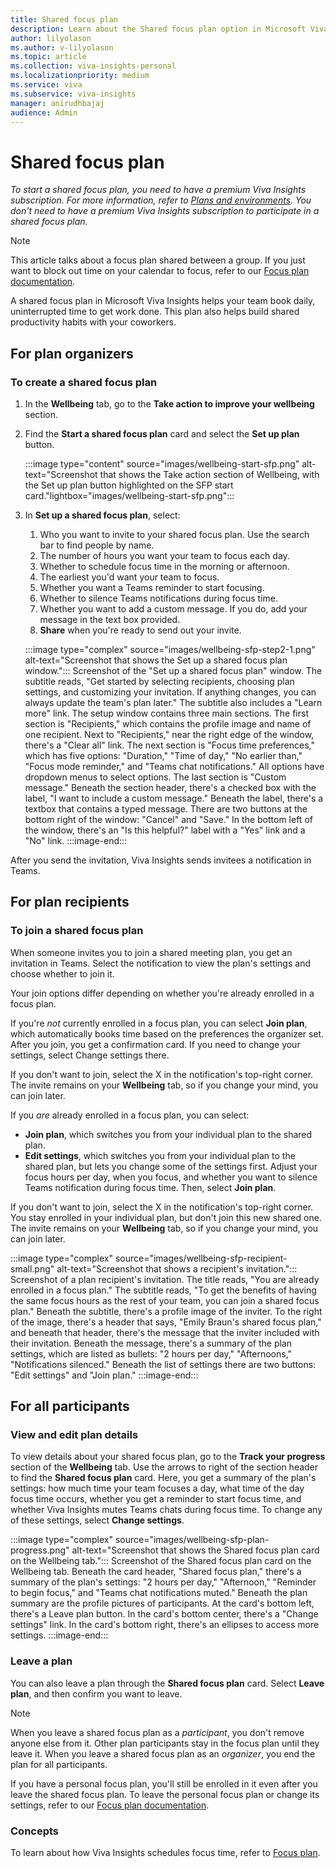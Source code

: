 ```yaml
---
title: Shared focus plan
description: Learn about the Shared focus plan option in Microsoft Viva Insights in Teams
author: lilyolason
ms.author: v-lilyolason
ms.topic: article
ms.collection: viva-insights-personal
ms.localizationpriority: medium 
ms.service: viva
ms.subservice: viva-insights
manager: anirudhbajaj
audience: Admin
---
```


# Shared focus plan

*To start a shared focus plan, you need to have a premium Viva Insights subscription. For more information, refer to [Plans and environments](../overview/plans-environments.md). You don't need to have a premium Viva Insights subscription to participate in a shared focus plan.*

>[!Note]
>This article talks about a focus plan shared between a group. If you just want to block out time on your calendar to focus, refer to our [Focus plan documentation](focus-plan.md).

A shared focus plan in Microsoft Viva Insights helps your team book daily, uninterrupted time to get work done. This plan also helps build shared productivity habits with your coworkers.

## For plan organizers

### To create a shared focus plan

1. In the **Wellbeing** tab, go to the **Take action to improve your wellbeing** section.
2. Find the **Start a shared focus plan** card and select the **Set up plan** button.

   :::image type="content" source="images/wellbeing-start-sfp.png" alt-text="Screenshot that shows the Take action section of Wellbeing, with the Set up plan button highlighted on the SFP start card."lightbox="images/wellbeing-start-sfp.png":::

3. In **Set up a shared focus plan**, select:
    1. Who you want to invite to your shared focus plan. Use the search bar to find people by name. 
    1. The number of hours you want your team to focus each day.
    1. Whether to schedule focus time in the morning or afternoon.
    1. The earliest you'd want your team to focus.
    1. Whether you want a Teams reminder to start focusing.
    1. Whether to silence Teams notifications during focus time.
    1. Whether you want to add a custom message. If you do, add your message in the text box provided. 
    1. **Share** when you're ready to send out your invite.

   :::image type="complex" source="images/wellbeing-sfp-step2-1.png" alt-text="Screenshot that shows the Set up a shared focus plan window.":::
    Screenshot of the "Set up a shared focus plan" window. The subtitle reads, "Get started by selecting recipients, choosing plan settings, and customizing your invitation. If anything changes, you can always update the team's plan later." The subtitle also includes a "Learn more" link. The setup window contains three main sections. The first section is "Recipients," which contains the profile image and name of one recipient. Next to "Recipients," near the right edge of the window, there's a "Clear all" link. The next section is "Focus time preferences," which has five options: "Duration," "Time of day," "No earlier than," "Focus mode reminder," and "Teams chat notifications." All options have dropdown menus to select options. The last section is "Custom message." Beneath the section header, there's a checked box with the label, "I want to include a custom message." Beneath the label, there's a textbox that contains a typed message. There are two buttons at the bottom right of the window: "Cancel" and "Save." In the bottom left of the window, there's an "Is this helpful?" label with a "Yes" link and a "No" link.
   :::image-end:::

After you send the invitation, Viva Insights sends invitees a notification in Teams.

## For plan recipients

### To join a shared focus plan

When someone invites you to join a shared meeting plan, you get an invitation in Teams. Select the notification to view the plan's settings and choose whether to join it.

Your join options differ depending on whether you're already enrolled in a focus plan.

If you're *not* currently enrolled in a focus plan, you can select **Join plan**, which automatically books time based on the preferences the organizer set. After you join, you get a confirmation card. If you need to change your settings, select Change settings there.

If you don't want to join, select the X in the notification's top-right corner. The invite remains on your **Wellbeing** tab, so if you change your mind, you can join later. 

If you *are* already enrolled in a focus plan, you can select:

* **Join plan**, which switches you from your individual plan to the shared plan.
* **Edit settings**, which switches you from your individual plan to the shared plan, but lets you change some of the settings first. Adjust your focus hours per day, when you focus, and whether you want to silence Teams notification during focus time. Then, select **Join plan**.

If you don't want to join, select the X in the notification's top-right corner. You stay enrolled in your individual plan, but don't join this new shared one. The invite remains on your **Wellbeing** tab, so if you change your mind, you can join later. 

   :::image type="complex" source="images/wellbeing-sfp-recipient-small.png" alt-text="Screenshot that shows a recipient's invitation.":::
    Screenshot of a plan recipient's invitation. The title reads, "You are already enrolled in a focus plan." The subtitle reads, "To get the benefits of having the same focus hours as the rest of your team, you can join a shared focus plan." Beneath the subtitle, there's a profile image of the inviter. To the right of the image, there's a header that says, "Emily Braun's shared focus plan," and beneath that header, there's the message that the inviter included with their invitation. Beneath the message, there's a summary of the plan settings, which are listed as bullets: "2 hours per day," "Afternoons," "Notifications silenced." Beneath the list of settings there are two buttons: "Edit settings" and "Join plan."
   :::image-end:::

## For all participants

### View and edit plan details

To view details about your shared focus plan, go to the **Track your progress** section of the **Wellbeing** tab. Use the arrows to right of the section header to find the **Shared focus plan** card. Here, you get a summary of the plan's settings: how much time your team focuses a day, what time of the day focus time occurs, whether you get a reminder to start focus time, and whether Viva Insights mutes Teams chats during focus time. To change any of these settings, select **Change settings**.

:::image type="complex" source="images/wellbeing-sfp-plan-progress.png" alt-text="Screenshot that shows the Shared focus plan card on the Wellbeing tab.":::
    Screenshot of the Shared focus plan card on the Wellbeing tab. Beneath the card header, "Shared focus plan," there's a summary of the plan's settings: "2 hours per day," "Afternoon," "Reminder to begin focus," and "Teams chat notifications muted." Beneath the plan summary are the profile pictures of participants. At the card's bottom left, there's a Leave plan button. In the card's bottom center, there's a "Change settings" link. In the card's bottom right, there's an ellipses to access more settings.
:::image-end:::

### Leave a plan

You can also leave a plan through the **Shared focus plan** card. Select **Leave plan**, and then confirm you want to leave.

>[!Note]
>When you leave a shared focus plan as a *participant*, you don't remove anyone else from it. Other plan participants stay in the focus plan until they leave it. When you leave a shared focus plan as an *organizer*, you end the plan for all participants.

If you have a personal focus plan, you'll still be enrolled in it even after you leave the shared focus plan. To leave the personal focus plan or change its settings, refer to our [Focus plan documentation](focus-plan.md).

### Concepts

To learn about how Viva Insights schedules focus time, refer to [Focus plan](focus-plan.md#concepts).
